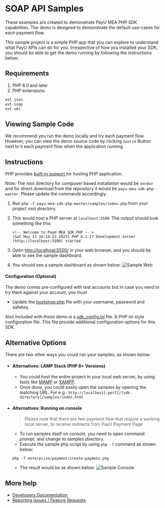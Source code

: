 # SOAP API Samples

These examples are created to demonstrate PayU MEA PHP SDK capabilities. The demo is designed to demonstrate the default use-cases for each payment flow.

This sample project is a simple PHP app that you can explore to understand what PayU APIs can do for you. Irrespective of how you installed your SDK, you should be able to get the demo running by following the instructions below:

## Requirements
1. PHP 8.0 and later
2. PHP extensions:
```php
ext-json
ext-soap
ext-xml
```
## Viewing Sample Code
We recommend you run the demo locally and try each payment flow. However, you can view the demo source code by clicking `Source` Button next to it each payment flow when the application running.

## Instructions

PHP provides [ built-in support ]( http://php.net/manual/en/features.commandline.webserver.php) for hosting PHP application.

Note: The root directory for composer based installation would be `vendor` and for direct download from the repository it would be `payu-mea-sdk-php-master`. Please update the commands accordingly.

1. Run `php -f payu-mea-sdk-php-master/samples/index.php` from your project root directory.
2. This would host a PHP server at `localhost:5500`. The output should look something like this:
    
    ```
    <!-- Welcome to PayU MEA SDK PHP -- >
    [Sat May 13 16:14:23 2023] PHP 8.1.17 Development Server (http://localhost:5500) started
    ```
3. Open [http://localhost:5500/](http://localhost:5500/) in your web browser, and you should be able to see the sample dashboard.
4. You should see a sample dashboard as shown below:
![Sample Web](https://raw.githubusercontent.com/netcraft-devops/payu-mea-sdk-php/master/samples/images/dashboard.png)

#### Configuration (Optional)

The demo comes pre-configured with test accounts but in case you need to try them against your account, you must
   * Update the [bootstrap.php](bootstrap.php) file with your username, password and safekey.

Also included with these demo is a [sdk_config.ini](sdk_config.ini) file. A PHP ini style configuration file. This file provide additional configuration options for this SDK.

## Alternative Options

There are two other ways you could run your samples, as shown below:

* #### Alternatives: LAMP Stack (PHP 8+ Versions)

    * You could host the entire project in your local web server, by using tools like [MAMP](http://www.mamp.info/en/) or [XAMPP](https://www.apachefriends.org/index.html).
    * Once done, you could easily open the samples by opening the matching URL. For e.g.:
`http://localhost[:port]/[sdk-directory]/samples/index.html`

* #### Alternatives: Running on console
    > Please note that there are few payment flow that require a working local server, to receive redirects from PayU Payment Page

    * To run samples itself on console, you need to open command prompt, and change to samples directory.
    * Execute the sample php script by using `php -f` command as shown below:
    ```
    php -f enterprise/payment/create-payment.php
    ```

    * The result would be as shown below:
    ![Sample Console](https://raw.githubusercontent.com/netcraft-devops/payu-mea-sdk-php/master/samples/images/console_output.png)

## More help
   * [Developers Documentation](https://payusahelp.atlassian.net/wiki/spaces/developers/overview)
   * [Reporting Issues / Feature Requests](https://github.com/PayUMEA/payu-mea-sdk-php/issues)
